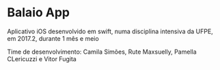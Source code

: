 # Balaio App

Aplicativo iOS desenvolvido em swift, numa disciplina intensiva da UFPE, em 2017.2, durante 1 mês e meio

Time de desenvolvimento: 
Camila Simões, Rute Maxsuelly, Pamella CLericuzzi e Vitor Fugita
